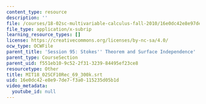 ```yaml
---
content_type: resource
description: ''
file: /courses/18-02sc-multivariable-calculus-fall-2010/16e0dc42e8e97de7f3a0115235d05b1d_MIT18_02SCF10Rec_69_300k.srt
file_type: application/x-subrip
learning_resource_types: []
license: https://creativecommons.org/licenses/by-nc-sa/4.0/
ocw_type: OCWFile
parent_title: 'Session 95: Stokes'' Theorem and Surface Independence'
parent_type: CourseSection
parent_uid: f551eb10-9c52-2f31-3239-84495ef23ce8
resourcetype: Other
title: MIT18_02SCF10Rec_69_300k.srt
uid: 16e0dc42-e8e9-7de7-f3a0-115235d05b1d
video_metadata:
  youtube_id: null
---
```

